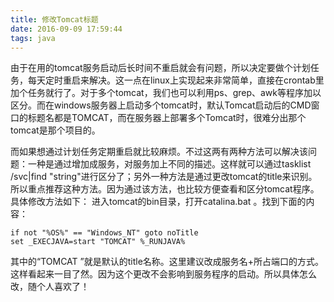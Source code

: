 ```yaml
---
title: 修改Tomcat标题
date: 2016-09-09 17:59:44
tags: java
---
```


由于在用的tomcat服务启动后长时间不重启就会有问题，所以决定要做个计划任务，每天定时重启来解决。这一点在linux上实现起来非常简单，直接在crontab里加个任务就行了。对于多个tomcat，我们也可以利用ps、grep、awk等程序加以区分。而在windows服务器上启动多个tomcat时，默认Tomcat启动后的CMD窗口的标题名都是TOMCAT，而在服务器上部署多个Tomcat时，很难分出那个tomcat是那个项目的。
<!--more-->
而如果想通过计划任务定期重启就比较麻烦。不过这两有两种方法可以解决该问题：一种是通过增加成服务，对服务加上不同的描述。这样就可以通过tasklist /svc|find "string"进行区分了；另外一种方法是通过更改tomcat的title来识别。所以重点推荐这种方法。因为通过该方法，也比较方便查看和区分tomcat程序。
具体修改方法如下：
进入tomcat的bin目录，打开catalina.bat 。找到下面的内容：

	if not "%OS%" == "Windows_NT" goto noTitle 
	set _EXECJAVA=start "TOMCAT" %_RUNJAVA%

其中的“TOMCAT ”就是默认的title名称。这里建议改成服务名+所占端口的方式。这样看起来一目了然。因为这个更改不会影响到服务程序的启动。所以具体怎么改，随个人喜欢了！